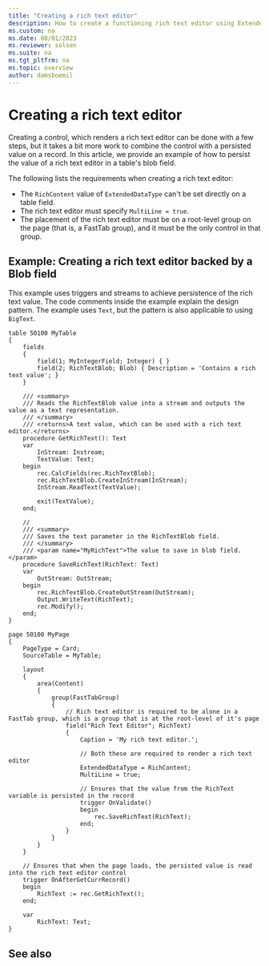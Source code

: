 ```yaml
---
title: "Creating a rich text editor"
description: How to create a functioning rich text editor using ExtendedDataType and a table blob field in AL for Business Central.
ms.custom: na
ms.date: 08/01/2023
ms.reviewer: solsen
ms.suite: na
ms.tgt_pltfrm: na
ms.topic: overview
author: damsboemil
---
```


# Creating a rich text editor

Creating a control, which renders a rich text editor can be done with a few steps, but it takes a bit more work to combine the control with a persisted value on a record. In this article, we provide an example of how to persist the value of a rich text editor in a table's blob field.

The following lists the requirements when creating a rich text editor:

* The `RichContent` value of `ExtendedDataType` can't be set directly on a table field.
* The rich text editor must specify `MultiLine = true`.
* The placement of the rich text editor must be on a root-level group on the page (that is, a FastTab group), and it must be the only control in that group.

## Example: Creating a rich text editor backed by a Blob field

This example uses triggers and streams to achieve persistence of the rich text value. The code comments inside the example explain the design pattern. The example uses `Text`, but the pattern is also applicable to using `BigText`.

```AL
table 50100 MyTable
{
    fields
    {
        field(1; MyIntegerField; Integer) { }
        field(2; RichTextBlob; Blob) { Description = 'Contains a rich text value'; }
    }

    /// <summary>
    /// Reads the RichTextBlob value into a stream and outputs the value as a text representation.
    /// </summary>
    /// <returns>A text value, which can be used with a rich text editor.</returns>
    procedure GetRichText(): Text
    var
        InStream: Instream;
        TextValue: Text;
    begin
        rec.CalcFields(rec.RichTextBlob);
        rec.RichTextBlob.CreateInStream(InStream);
        InStream.ReadText(TextValue);

        exit(TextValue);
    end;

    // 
    /// <summary>
    /// Saves the text parameter in the RichTextBlob field.
    /// </summary>
    /// <param name="MyRichText">The value to save in blob field.</param>
    procedure SaveRichText(RichText: Text)
    var
        OutStream: OutStream;
    begin
        rec.RichTextBlob.CreateOutStream(OutStream);
        Output.WriteText(RichText);
        rec.Modify();
    end;
}

page 50100 MyPage
{
    PageType = Card;
    SourceTable = MyTable;

    layout
    {
        area(Content)
        {
            group(FastTabGroup)
            {
                // Rich text editor is required to be alone in a FastTab group, which is a group that is at the root-level of it's page
                field("Rich Text Editor"; RichText)
                {
                    Caption = 'My rich text editor.';

                    // Both these are required to render a rich text editor
                    ExtendedDataType = RichContent;
                    MultiLine = true;

                    // Ensures that the value from the RichText variable is persisted in the record
                    trigger OnValidate()
                    begin
                        rec.SaveRichText(RichText);
                    end;
                }
            }
        }
    }
    
    // Ensures that when the page loads, the persisted value is read into the rich text editor control
    trigger OnAfterGetCurrRecord()
    begin
        RichText := rec.GetRichText();
    end;

    var
        RichText: Text;
}

```

## See also

[]()